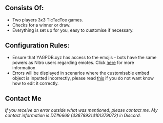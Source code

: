 ## Consists Of:
- Two players 3x3 TicTacToe games.
- Checks for a winner or draw.
- Everything is set up for you, easy to customise if necessary.

## Configuration Rules:
- Ensure that YAGPDB.xyz has access to the emojis - bots have the same powers as Nitro users regarding emotes. Click [here]( https://support.discord.com/hc/en-us/articles/360036479811-Custom-Emojis ) for more information.
- Errors will be displayed in scenarios where the customisable embed object is inputted incorrectly, please read [this]( https://docs.yagpdb.xyz/others/custom-embeds#embeds-in-custom-commands ) if you do not want know how to edit it correctly.

## Contact Me
*If you receive an error outside what was mentioned, please contact me. My contact information is DZ#6669 (438789314101379072) in Discord.*
